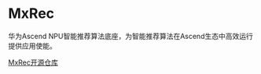 # MxRec 

华为Ascend NPU智能推荐算法底座，为智能推荐算法在Ascend生态中高效运行提供应用使能。

[MxRec开源仓库](https://gitee.com/ascend/mxrec.git)